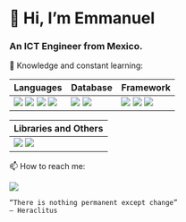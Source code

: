 <h1>👋 Hi, I’m Emmanuel</h1><h3>An ICT Engineer from Mexico.</h3>

🌱 Knowledge and constant learning:

| Languages | Database | Framework |
|--|--|--|
|<img src="https://img.shields.io/badge/HTML5-E34F26?style=for-the-badge&logo=html5&logoColor=white"/> <img src="https://img.shields.io/badge/CSS3-1572B6?style=for-the-badge&logo=css3&logoColor=white"/> <img src="https://img.shields.io/badge/JavaScript-323330?style=for-the-badge&logo=javascript&logoColor=F7DF1E"/> <img src="https://img.shields.io/badge/TypeScript-007ACC?style=for-the-badge&logo=typescript&logoColor=white"/>|<img src="https://img.shields.io/badge/MySQL-005C84?style=for-the-badge&logo=mysql&logoColor=white"/> <img src="https://img.shields.io/badge/MongoDB-4EA94B?style=for-the-badge&logo=mongodb&logoColor=white"/>|<img src="https://img.shields.io/badge/React-20232A?style=for-the-badge&logo=react&logoColor=61DAFB"/> <img src="https://img.shields.io/badge/Node.js-339933?style=for-the-badge&logo=nodedotjs&logoColor=white"/> <img src="https://img.shields.io/badge/Angular-DD0031?style=for-the-badge&logo=angular&logoColor=white"/>|

| Libraries and Others |
|--|
|<img src="https://img.shields.io/badge/Bootstrap-563D7C?style=for-the-badge&logo=bootstrap&logoColor=white"/> <img src="https://img.shields.io/badge/Angular Material-DD0031?style=for-the-badge&logo=angular&logoColor=white"/>|

📫 How to reach me:

<a href="https://www.linkedin.com/in/emmanuel-vargas-vilchis/" target="blank"><img src="https://img.shields.io/badge/LinkedIn-0077B5?style=for-the-badge&logo=linkedin&logoColor=white"/></a>

    “There is nothing permanent except change”  
    ― Heraclitus
